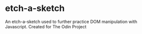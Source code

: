 # etch-a-sketch
An etch-a-sketch used to further practice DOM manipulation with Javascript. Created for The Odin Project
